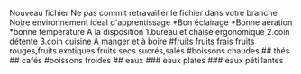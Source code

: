 Nouveau fichier Ne pas commit retravailler le fichier dans votre branche
Notre environnement ideal d'apprentissage
   *Bon éclairage
   *Bonne aération
   *bonne température
A la disposition
   1.bureau et chaise ergonomique
   2.coin détente
   3.coin cuisine
A manger et à boire
   #fruits
      fruits frais
        fruits rouges,fruits exotiques
      fruits secs
        sucrés,salés
    #boissons chaudes
        ## thés
        ## cafés
    #boissons froides
        ## eaux
           ### eaux plates
           ### eaux pétillantes
